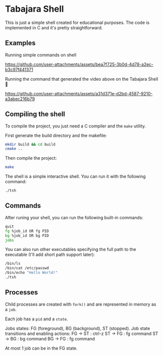 # Tabajara Shell
This is just a simple shell created for educational purposes. The code is implemented in C and it's pretty straightforward.

## Examples
Running simple commands on shell

https://github.com/user-attachments/assets/bea7f725-3b0d-4d78-a2ec-b3c97f441371


Running the command that generated the video above on the Tabajara Shell 🤯

https://github.com/user-attachments/assets/a31d371e-d2bd-4587-9210-a3abec216b79




## Compiling the shell
To compile the project, you just need a C compiler and the `make` utility.

First generate the build directory and the makefile:
```bash
mkdir build && cd build
cmake ..
```

Then compile the project:
```bash
make
```

The shell is a simple interactive shell. You can run it with the following command:
```bash
./tsh
```

## Commands
After runing your shell, you can run the following built-in commands:
```bash
quit
fg %job_id OR fg PID
bg %job_id OR bg PID
jobs
```
You can also run other executables specifying the full path to the executable (I'll add short path support later):

```bash
/bin/ls
/bin/cat /etc/passwd
/bin/echo "Hello World!"
./tsh
```

## Processes
Child processes are created with `fork()` and are represented in memory as a `job`.

Each job has a `pid` and a `state`.

Jobs states: FG (foreground), BG (background), ST (stopped).
Job state transitions and enabling actions:
 FG -> ST  : ctrl-z
 ST -> FG  : fg command
 ST -> BG  : bg command
 BG -> FG  : fg command

At most 1 job can be in the FG state.

